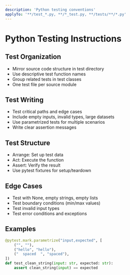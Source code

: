 ```yaml
---
description: 'Python testing conventions'
applyTo: '**/test_*.py, **/*_test.py, **/tests/**/*.py'
---
```


# Python Testing Instructions

## Test Organization
- Mirror source code structure in test directory
- Use descriptive test function names
- Group related tests in test classes
- One test file per source module

## Test Writing
- Test critical paths and edge cases
- Include empty inputs, invalid types, large datasets
- Use parametrized tests for multiple scenarios
- Write clear assertion messages

## Test Structure
- Arrange: Set up test data
- Act: Execute the function
- Assert: Verify the result
- Use pytest fixtures for setup/teardown

## Edge Cases
- Test with None, empty strings, empty lists
- Test boundary conditions (min/max values)
- Test invalid input types
- Test error conditions and exceptions

## Examples
```python
@pytest.mark.parametrize("input,expected", [
    ("", ""),
    ("hello", "hello"),
    ("  spaced  ", "spaced"),
])
def test_clean_string(input: str, expected: str):
    assert clean_string(input) == expected
```